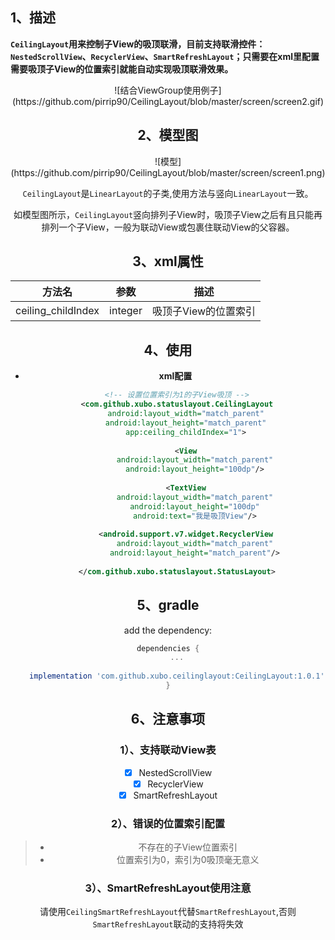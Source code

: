 ## 1、描述
**`CeilingLayout`用来控制子View的吸顶联滑，目前支持联滑控件：`NestedScrollView`、`RecyclerView`、`SmartRefreshLayout`；只需要在xml里配置需要吸顶子View的位置索引就能自动实现吸顶联滑效果。**

<div align=center>![结合ViewGroup使用例子](https://github.com/pirrip90/CeilingLayout/blob/master/screen/screen2.gif)

## 2、模型图
<div align=center>![模型](https://github.com/pirrip90/CeilingLayout/blob/master/screen/screen1.png)

`CeilingLayout`是`LinearLayout`的子类,使用方法与竖向`LinearLayout`一致。

如模型图所示，`CeilingLayout`竖向排列子View时，吸顶子View之后有且只能再排列一个子View，一般为联动View或包裹住联动View的父容器。

## 3、xml属性
|方法名|参数|描述|
|:---:|:---:|:---:|
| ceiling_childIndex | integer | 吸顶子View的位置索引

## 4、使用
- **xml配置**
```xml
    <!-- 设置位置索引为1的子View吸顶 -->
    <com.github.xubo.statuslayout.CeilingLayout
        android:layout_width="match_parent"
        android:layout_height="match_parent"
        app:ceiling_childIndex="1">
        
        <View
            android:layout_width="match_parent"
            android:layout_height="100dp"/>
                    
        <TextView
            android:layout_width="match_parent"
            android:layout_height="100dp"
            android:text="我是吸顶View"/>
        
        <android.support.v7.widget.RecyclerView
            android:layout_width="match_parent"
            android:layout_height="match_parent"/>
            
    </com.github.xubo.statuslayout.StatusLayout>
```

## 5、gradle
add the dependency:
```gradle
dependencies {
    ...
    
    implementation 'com.github.xubo.ceilinglayout:CeilingLayout:1.0.1'
}
```

## 6、注意事项
### 1）、支持联动View表
- [x] NestedScrollView
- [x] RecyclerView
- [x] SmartRefreshLayout

### 2）、错误的位置索引配置
> * 不存在的子View位置索引
> * 位置索引为0，索引为0吸顶毫无意义

### 3）、SmartRefreshLayout使用注意
请使用`CeilingSmartRefreshLayout`代替`SmartRefreshLayout`,否则`SmartRefreshLayout`联动的支持将失效









